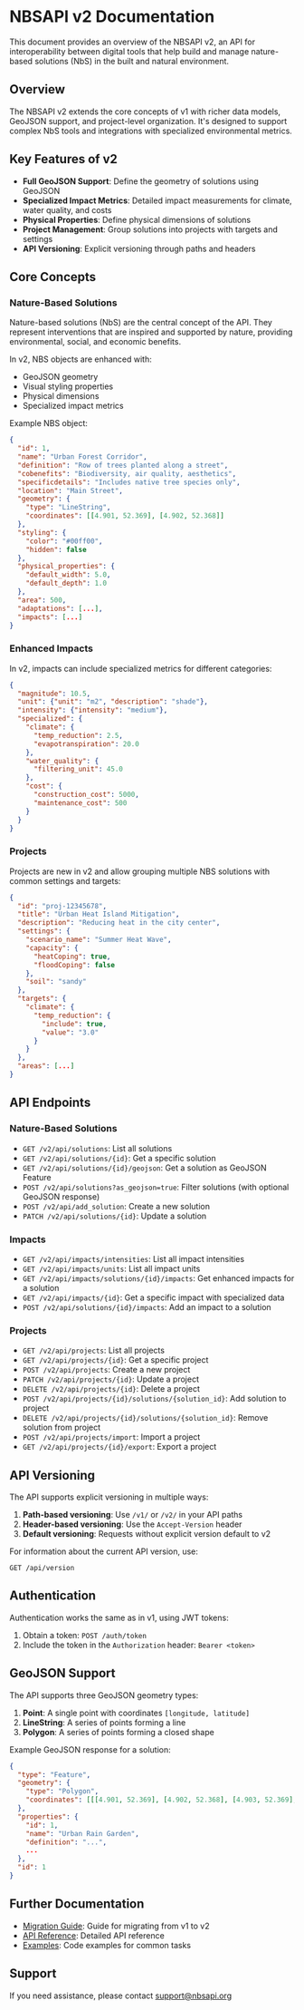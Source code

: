# NBSAPI v2 Documentation

This document provides an overview of the NBSAPI v2, an API for interoperability between digital tools that help build and manage nature-based solutions (NbS) in the built and natural environment.

## Overview

The NBSAPI v2 extends the core concepts of v1 with richer data models, GeoJSON support, and project-level organization. It's designed to support complex NbS tools and integrations with specialized environmental metrics.

## Key Features of v2

- **Full GeoJSON Support**: Define the geometry of solutions using GeoJSON
- **Specialized Impact Metrics**: Detailed impact measurements for climate, water quality, and costs
- **Physical Properties**: Define physical dimensions of solutions
- **Project Management**: Group solutions into projects with targets and settings
- **API Versioning**: Explicit versioning through paths and headers

## Core Concepts

### Nature-Based Solutions

Nature-based solutions (NbS) are the central concept of the API. They represent interventions that are inspired and supported by nature, providing environmental, social, and economic benefits.

In v2, NBS objects are enhanced with:
- GeoJSON geometry
- Visual styling properties
- Physical dimensions
- Specialized impact metrics

Example NBS object:
```json
{
  "id": 1,
  "name": "Urban Forest Corridor",
  "definition": "Row of trees planted along a street",
  "cobenefits": "Biodiversity, air quality, aesthetics",
  "specificdetails": "Includes native tree species only",
  "location": "Main Street",
  "geometry": {
    "type": "LineString",
    "coordinates": [[4.901, 52.369], [4.902, 52.368]]
  },
  "styling": {
    "color": "#00ff00",
    "hidden": false
  },
  "physical_properties": {
    "default_width": 5.0,
    "default_depth": 1.0
  },
  "area": 500,
  "adaptations": [...],
  "impacts": [...]
}
```

### Enhanced Impacts

In v2, impacts can include specialized metrics for different categories:

```json
{
  "magnitude": 10.5,
  "unit": {"unit": "m2", "description": "shade"},
  "intensity": {"intensity": "medium"},
  "specialized": {
    "climate": {
      "temp_reduction": 2.5,
      "evapotranspiration": 20.0
    },
    "water_quality": {
      "filtering_unit": 45.0
    },
    "cost": {
      "construction_cost": 5000,
      "maintenance_cost": 500
    }
  }
}
```

### Projects

Projects are new in v2 and allow grouping multiple NBS solutions with common settings and targets:

```json
{
  "id": "proj-12345678",
  "title": "Urban Heat Island Mitigation",
  "description": "Reducing heat in the city center",
  "settings": {
    "scenario_name": "Summer Heat Wave",
    "capacity": {
      "heatCoping": true,
      "floodCoping": false
    },
    "soil": "sandy"
  },
  "targets": {
    "climate": {
      "temp_reduction": {
        "include": true,
        "value": "3.0"
      }
    }
  },
  "areas": [...]
}
```

## API Endpoints

### Nature-Based Solutions

- `GET /v2/api/solutions`: List all solutions
- `GET /v2/api/solutions/{id}`: Get a specific solution
- `GET /v2/api/solutions/{id}/geojson`: Get a solution as GeoJSON Feature
- `POST /v2/api/solutions?as_geojson=true`: Filter solutions (with optional GeoJSON response)
- `POST /v2/api/add_solution`: Create a new solution
- `PATCH /v2/api/solutions/{id}`: Update a solution

### Impacts

- `GET /v2/api/impacts/intensities`: List all impact intensities
- `GET /v2/api/impacts/units`: List all impact units
- `GET /v2/api/impacts/solutions/{id}/impacts`: Get enhanced impacts for a solution
- `GET /v2/api/impacts/{id}`: Get a specific impact with specialized data
- `POST /v2/api/solutions/{id}/impacts`: Add an impact to a solution

### Projects

- `GET /v2/api/projects`: List all projects
- `GET /v2/api/projects/{id}`: Get a specific project
- `POST /v2/api/projects`: Create a new project
- `PATCH /v2/api/projects/{id}`: Update a project
- `DELETE /v2/api/projects/{id}`: Delete a project
- `POST /v2/api/projects/{id}/solutions/{solution_id}`: Add solution to project
- `DELETE /v2/api/projects/{id}/solutions/{solution_id}`: Remove solution from project
- `POST /v2/api/projects/import`: Import a project
- `GET /v2/api/projects/{id}/export`: Export a project

## API Versioning

The API supports explicit versioning in multiple ways:

1. **Path-based versioning**: Use `/v1/` or `/v2/` in your API paths
2. **Header-based versioning**: Use the `Accept-Version` header
3. **Default versioning**: Requests without explicit version default to v2

For information about the current API version, use:
```
GET /api/version
```

## Authentication

Authentication works the same as in v1, using JWT tokens:

1. Obtain a token: `POST /auth/token`
2. Include the token in the `Authorization` header: `Bearer <token>`

## GeoJSON Support

The API supports three GeoJSON geometry types:

1. **Point**: A single point with coordinates `[longitude, latitude]`
2. **LineString**: A series of points forming a line
3. **Polygon**: A series of points forming a closed shape

Example GeoJSON response for a solution:
```json
{
  "type": "Feature",
  "geometry": {
    "type": "Polygon",
    "coordinates": [[[4.901, 52.369], [4.902, 52.368], [4.903, 52.369], [4.901, 52.369]]]
  },
  "properties": {
    "id": 1,
    "name": "Urban Rain Garden",
    "definition": "...",
    ...
  },
  "id": 1
}
```

## Further Documentation

- [Migration Guide](migration_guide_v1_to_v2.md): Guide for migrating from v1 to v2
- [API Reference](api_reference_v2.md): Detailed API reference
- [Examples](examples_v2.md): Code examples for common tasks

## Support

If you need assistance, please contact support@nbsapi.org
